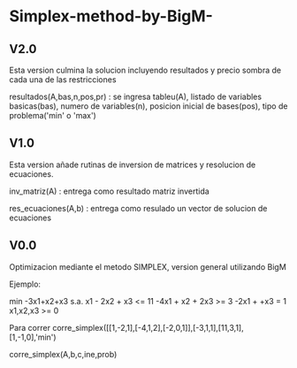 # Simplex-method-by-BigM-
V2.0
----
Esta version culmina la solucion incluyendo resultados y precio sombra de cada una de las restricciones

resultados(A,bas,n,pos,pr)  : se ingresa tableu(A), listado de variables basicas(bas), numero de variables(n), posicion inicial de bases(pos), tipo de problema('min' o 'max')

V1.0
----
Esta version añade rutinas de inversion de matrices y resolucion de ecuaciones.

inv_matriz(A) : entrega como resultado matriz invertida

res_ecuaciones(A,b) : entrega como resulado un vector de solucion de ecuaciones


V0.0
----
Optimizacion mediante el metodo SIMPLEX, version general utilizando BigM

Ejemplo:

min -3x1+x2+x3
s.a.
      x1 - 2x2 +  x3 <= 11
    -4x1 +  x2 + 2x3 >=  3
    -2x1 +       +x3 =   1
            x1,x2,x3 >=  0

Para correr
corre_simplex([[1,-2,1],[-4,1,2],[-2,0,1]],[-3,1,1],[11,3,1],[1,-1,0],'min')

corre_simplex(A,b,c,ine,prob)

